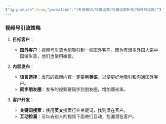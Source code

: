 ```yaml
---
{"dg-publish":true,"permalink":"/外贸知识/社媒运营/社媒运营补充/视频号运营/"}
---
```



### 视频号引流策略

1. **目标客户**：
   - **国外客户**：视频号引流也能吸引到一些国外客户，因为有很多外国人来中国做生意，他们也使用微信。

2. **内容发布**：
   - **语言选择**：发布的视频内容一定要用**英语**，以便更好地吸引和沟通国外客户。
   - **同步朋友圈**：发布的视频要同步到朋友圈，增加曝光率。

3. **客户开发**：
   - **关键词搜索**：使用**英文**搜索行业关键词，找到潜在客户。
   - **互动捡漏**：可以去别人的视频下面进行互动，捡漏潜在客户。